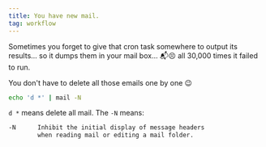 ```yaml
---
title: You have new mail.
tag: workflow
---
```


Sometimes you forget to give that cron task somewhere to output its results... so it dumps them in your mail box... 📬😣 all 30,000 times it failed to run.

You don't have to delete all those emails one by one 😉 

```sh
echo 'd *' | mail -N
```

`d *` means delete all mail. The `-N` means:

```sh
-N      Inhibit the initial display of message headers
        when reading mail or editing a mail folder.
```

